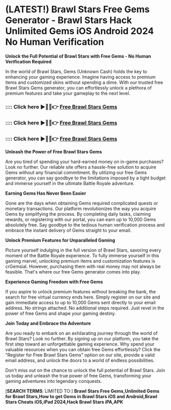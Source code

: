 # **(LATEST!) Brawl Stars Free Gems Generator - Brawl Stars Hack Unlimited Gems iOS Android 2024 No Human Verification**

**Unlock the Full Potential of Brawl Stars with Free Gems - No Human Verification Required**

In the world of Brawl Stars, Gems (Unknown Cash) holds the key to enhancing your gaming experience. Imagine having access to premium items and customized skins without spending a dime. With our trusted free Brawl Stars Gems generator, you can effortlessly unlock a plethora of premium features and take your gameplay to the next level.

### :::: Click here ►🔴✅👉 <a href="https://lookerstudio.google.com/s/oGhs9FeaGrg">Free Brawl Stars Gems</a>

### :::: Click here ►🔴✅👉 <a href="https://lookerstudio.google.com/s/oGhs9FeaGrg">Free Brawl Stars Gems</a>

### :::: Click here ►🔴✅👉 <a href="https://lookerstudio.google.com/s/oGhs9FeaGrg">Free Brawl Stars Gems</a>

**Unleash the Power of Free Brawl Stars Gems**

Are you tired of spending your hard-earned money on in-game purchases? Look no further. Our reliable site offers a hassle-free solution to acquire Gems without any financial commitment. By utilizing our free Gems generator, you can say goodbye to the limitations imposed by a tight budget and immerse yourself in the ultimate Battle Royale adventure.

**Earning Gems Has Never Been Easier**

Gone are the days when obtaining Gems required complicated quests or monetary transactions. Our platform revolutionizes the way you acquire Gems by simplifying the process. By completing daily tasks, claiming rewards, or registering with our portal, you can earn up to 10,000 Gems absolutely free. Say goodbye to the tedious human verification process and embrace the instant delivery of Gems straight to your email.

**Unlock Premium Features for Unparalleled Gaming**

Picture yourself indulging in the full version of Brawl Stars, savoring every moment of the Battle Royale experience. To fully immerse yourself in this gaming marvel, unlocking premium items and customization features is crGemsial. However, purchasing them with real money may not always be feasible. That's where our free Gems generator comes into play.

**Experience Gaming Freedom with Free Gems**

If you aspire to unlock premium features without breaking the bank, the search for free virtual currency ends here. Simply register on our site and gain immediate access to up to 10,000 Gems sent directly to your email address. No strings attached. No additional steps required. Just revel in the power of free Gems and shape your gaming destiny.

**Join Today and Embrace the Adventure**

Are you ready to embark on an exhilarating journey through the world of Brawl Stars? Look no further. By signing up on our platform, you take the first step toward an unforgettable gaming experience. Why spend your valuable resources when you can obtain free Gems effortlessly? Click the "Register for Free Brawl Stars Gems" option on our site, provide a valid email address, and unlock the doors to a world of endless possibilities.

Don't miss out on the chance to unlock the full potential of Brawl Stars. Join us today and unleash the true power of free Gems, transforming your gaming adventures into legendary conquests.



[**SEARCH TERMS**: LIMITED TO:] **Brawl Stars Free Gems,Unlimited Gems for Brawl Stars,How to get Gems in Brawl Stars iOS and Android,Brawl Stars Cheats iOS,iPad 2024,Hack Brawl Stars iPA,APK**